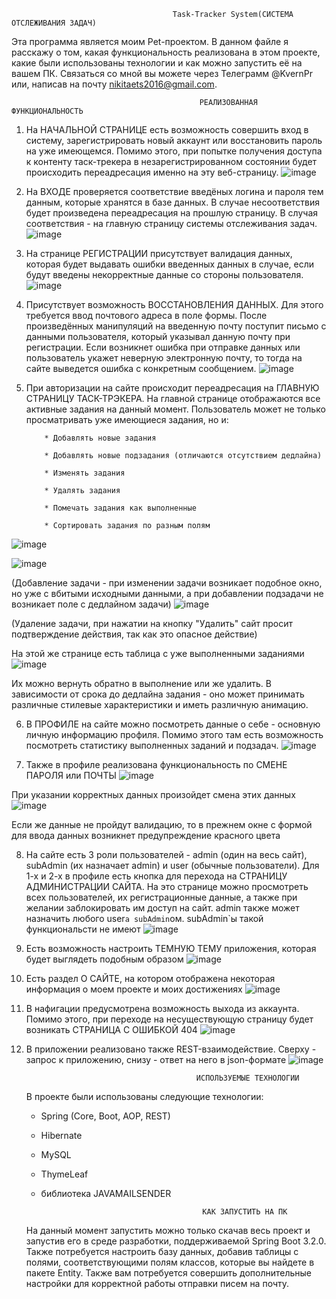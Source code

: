                                         Task-Tracker System(СИСТЕМА ОТСЛЕЖИВАНИЯ ЗАДАЧ)
Эта программа является моим Pet-проектом. В данном файле я расскажу о том, какая функциональность реализована в этом проекте, какие были использованы технологии и как можно запустить её на вашем ПК. Связаться со мной вы можете через Телеграмм @KvernPr или, написав на почту nikitaets2016@gmail.com.


                                              РЕАЛИЗОВАННАЯ ФУНКЦИОНАЛЬНОСТЬ
                                              
1. На НАЧАЛЬНОЙ СТРАНИЦЕ есть возможность совершить вход в систему, зарегистрировать новый аккаунт или восстановить пароль на уже имеющемся. Помимо этого, при попытке получения доступа к контенту таск-трекера в незарегистрированном состоянии будет происходить переадресация именно на эту веб-страницу.
 ![image](https://github.com/HiKvern/Task_Tracker_System/assets/86073191/380dd05d-d66e-4b1e-b035-545968ba8cc7)





2. На ВХОДЕ проверяется соответствие введёных логина и пароля тем данным, которые хранятся в базе данных. В случае несоответствия будет произведена переадресация на прошлую страницу. В случая соответствия - на главную страницу системы отслеживания задач.
 ![image](https://github.com/HiKvern/Task_Tracker_System/assets/86073191/7f862ae5-a784-4885-bfb5-6338a8c40634)





3. На странице РЕГИСТРАЦИИ присутствует валидация данных, которая будет выдавать ошибки введенных данных в случае, если будут введены некорректные данные со стороны пользователя.
 ![image](https://github.com/HiKvern/Task_Tracker_System/assets/86073191/9f0b7ff9-6ade-4c83-95d9-5758d5454e87)





4. Присутствует возможность ВОССТАНОВЛЕНИЯ ДАННЫХ. Для этого требуется ввод почтового адреса в поле формы. После произведённых манипуляций на введенную почту поступит письмо с данными пользователя, который указывал данную почту при регистрации. Если возникнет ошибка при отправке данных или пользователь укажет неверную электронную почту, то тогда на сайте выведется ошибка с конкретным сообщением.
 ![image](https://github.com/HiKvern/Task_Tracker_System/assets/86073191/3cd43fff-2ece-473a-a743-7a2dbd003266)





5. При авторизации на сайте происходит переадресация на ГЛАВНУЮ СТРАНИЦУ ТАСК-ТРЭКЕРА. На главной странице отображаются все активные задания на данный момент. Пользователь может не только просматривать уже имеющиеся задания, но и:
   
           * Добавлять новые задания
   
           * Добавлять новые подзадания (отличаются отсутствием дедлайна)
   
           * Изменять задания
   
           * Удалять задания

           * Помечать задания как выполненные

           * Сортировать задания по разным полям
 ![image](https://github.com/HiKvern/Task_Tracker_System/assets/86073191/d681b796-b6c1-4fe9-9a1c-f57c1a29466b)




![image](https://github.com/HiKvern/Task_Tracker_System/assets/86073191/af3dce0a-f153-409a-8d9b-7d03de1caa6f)



(Добавление задачи - при изменении задачи возникает подобное окно, но уже с вбитыми исходными данными, а при добавлении подзадачи не возникает поле с дедлайном задачи)
![image](https://github.com/HiKvern/Task_Tracker_System/assets/86073191/20832ee1-eeb3-4b88-a929-c2fab1b331cd)


(Удаление задачи, при нажатии на кнопку "Удалить" сайт просит подтверждение действия, так как это опасное действие)


 На этой же странице есть таблица с уже выполненными заданиями
  ![image](https://github.com/HiKvern/Task_Tracker_System/assets/86073191/1531ff7e-1db1-4a70-ad2e-8b8e65e84f96)


  
Их можно вернуть обратно в выполнение или же удалить. В зависимости от срока до дедлайна задания - оно может принимать различные стилевые характеристики и иметь различную анимацию. 





6. В ПРОФИЛЕ на сайте можно посмотреть данные о себе - основную личную информацию профиля. Помимо этого там есть возможность посмотреть статистику выполненных заданий и подзадач.
 ![image](https://github.com/HiKvern/Task_Tracker_System/assets/86073191/4ae19817-e490-4e6f-9164-3965452e9325)





7. Также в профиле реализована функциональность по СМЕНЕ ПАРОЛЯ или ПОЧТЫ
 ![image](https://github.com/HiKvern/Task_Tracker_System/assets/86073191/ccdcc071-f8ba-42d9-a7cf-918e6970a52d)




 При указании корректных данных произойдет смена этих данных
 ![image](https://github.com/HiKvern/Task_Tracker_System/assets/86073191/b0849859-6fb4-4287-a4fc-74b551e03b76)




 Если же данные не пройдут валидацию, то в прежнем окне с формой для ввода данных возникнет предупреждение красного цвета






 8. На сайте есть 3 роли пользователей - admin (один на весь сайт), subAdmin (их назначает admin) и user (обычные пользователи). Для 1-х и 2-х в профиле есть кнопка для перехода на СТРАНИЦУ АДМИНИСТРАЦИИ САЙТА. На это странице можно просмотреть всех пользователей, их регистрационные данные, а также при желании заблокировать им доступ на сайт. admin также может назначить любого user`a subAdmin`ом. subAdmin`ы такой функциональсти не имеют
![image](https://github.com/HiKvern/Task_Tracker_System/assets/86073191/f6e6ff38-d1f0-464e-b838-22a16658ac04)






9. Есть возможность настроить ТЕМНУЮ ТЕМУ приложения,  которая будет выглядеть подобным образом
 ![image](https://github.com/HiKvern/Task_Tracker_System/assets/86073191/3b5aca05-0033-433a-9541-4c4a2a6b6d40)






10. Есть раздел О САЙТЕ, на котором отображена некоторая информация о моем проекте и моих достижениях
![image](https://github.com/HiKvern/Task_Tracker_System/assets/86073191/4ad587e8-d50b-405b-bd92-b0f0aed1c941)






11. В нафигации предусмотрена возможность выхода из аккаунта. Помимо этого, при переходе на несуществующую страницу будет возникать СТРАНИЦА С ОШИБКОЙ 404
 ![image](https://github.com/HiKvern/Task_Tracker_System/assets/86073191/61eb3b29-403f-4753-8869-6e849f416a89)






12. В приложении реализовано также REST-взаимодействие. Сверху - запрос к приложению, снизу - ответ на него в json-формате
 ![image](https://github.com/HiKvern/Task_Tracker_System/assets/86073191/dded907c-3d76-46c7-a090-67929370d79c)

                                              ИСПОЛЬЗУЕМЫЕ ТЕХНОЛОГИИ

    В проекте были использованы следующие технологии:

    * Spring (Core, Boot, AOP, REST)
   
    * Hibernate
   
    * MySQL
   
    * ThymeLeaf

    * библиотека JAVAMAILSENDER
      
                                              КАК ЗАПУСТИТЬ НА ПК

    На данный момент запустить можно только скачав весь проект и запустив его в среде разработки, поддерживаемой Spring Boot 3.2.0. Также потребуется настроить базу данных, добавив таблицы с полями, соответствующими полям классов, которые вы найдете в пакете Entity. Также вам потребуется совершить дополнительные настройки для корректной работы отправки писем на почту.
